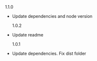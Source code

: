 1.1.0

- Update dependencies and node version

  1.0.2

- Update readme

  1.0.1

- Update dependencies. Fix dist folder
